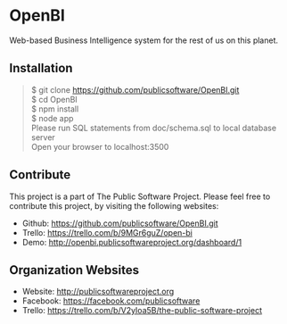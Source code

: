 OpenBI
======

Web-based Business Intelligence system for the rest of us on this planet.

Installation
------------
>$ git clone https://github.com/publicsoftware/OpenBI.git<br/>
>$ cd OpenBI<br/>
>$ npm install<br/>
>$ node app<br/>
>Please run SQL statements from doc/schema.sql to local database server<br/>
>Open your browser to localhost:3500<br/>

Contribute
----------
This project is a part of The Public Software Project. Please feel free to contribute this project, by visiting the following websites:
- Github: https://github.com/publicsoftware/OpenBI.git
- Trello: https://trello.com/b/9MGr6guZ/open-bi
- Demo:   http://openbi.publicsoftwareproject.org/dashboard/1

Organization Websites
---------------------
- Website: http://publicsoftwareproject.org
- Facebook: https://facebook.com/publicsoftware
- Trello: https://trello.com/b/V2yIoa5B/the-public-software-project

